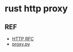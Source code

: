 # rust http proxy

## REF

- [HTTP RFC](https://datatracker.ietf.org/doc/html/rfc2068)
- [proxy.py](https://github.com/abhinavsingh/proxy.py)